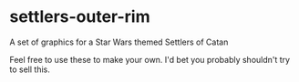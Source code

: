 # settlers-outer-rim
A set of graphics for a Star Wars themed Settlers of Catan


Feel free to use these to make your own.  I'd bet you probably shouldn't try to sell this.
